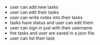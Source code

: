 - user can add new tasks
- user can edit their tasks
- user can write notes into their tasks
- tasks have status and user can edit them
- user can sign in just with their username
- the tasks and user are saved in a json file.
- user can list their task
